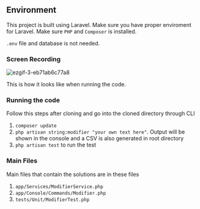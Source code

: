 ## Environment
This project is built using Laravel. Make sure you have proper enviroment for Laravel. Make sure `PHP` and `Composer` is installed.

`.env` file and database is not needed.

### Screen Recording

![ezgif-3-eb71ab6c77a8](https://user-images.githubusercontent.com/24792201/85596449-4fd85900-b67c-11ea-86c1-dc164c3834df.gif)

This is how it looks like when running the code.

### Running the code
Follow this steps after cloning and go into the cloned directory through CLI
1. `composer update`
1. `php artisan string:modifier "your own text here"`. Output will be shown in the console and a CSV is also generated in root directory
1. `php artisan test` to run the test



### Main Files
Main files that contain the solutions are in these files
1. `app/Services/ModifierService.php`
1. `app/Console/Commands/Modifier.php`
1. `tests/Unit/ModifierTest.php`